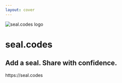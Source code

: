 ```yaml
---
layout: cover
---
```


<VideoFadeToSlide videoSrc="/king-applying-a-seal.mp4">
  <img src="/logo.svg" alt="seal.codes logo" class="w-40 h-40 mb-8" />
  <h1 class="text-5xl font-bold mb-6">seal.codes</h1>
  <h2 class="text-2xl font-light mb-12">
    Add a seal. Share with confidence.
  </h2>
  <div class="text-lg opacity-75 mb-8">
    https://seal.codes
  </div>
</VideoFadeToSlide>

<!--
We invite you to help us restore trust to our digital world. seal.codes - Add a seal. Share with confidence. Thank you.

[SHORT VERSION] seal.codes - Add a seal. Share with confidence. Help us restore trust to our digital world. Thank you.
-->
